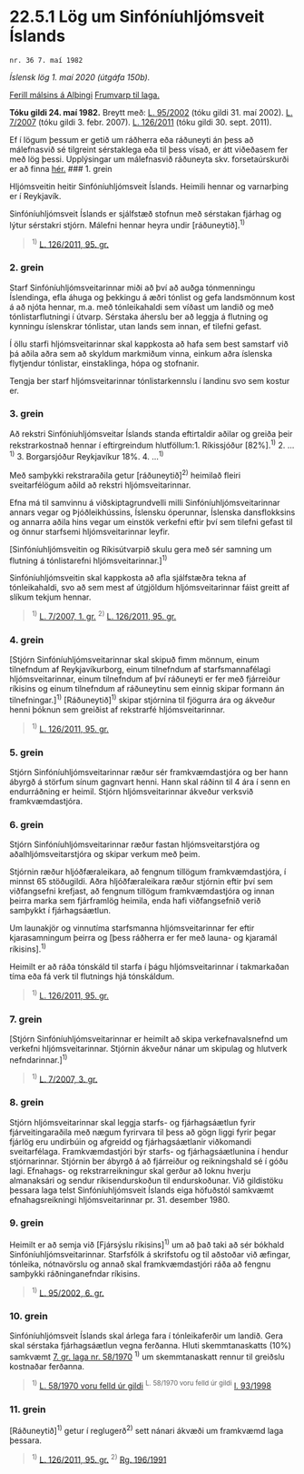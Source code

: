 # 22.5.1 Lög um Sinfóníuhljómsveit Íslands

`nr. 36 7. maí 1982`

_Íslensk lög 1. maí 2020 (útgáfa 150b)._

[Ferill málsins á Alþingi](https://www.althingi.is/thingstorf/thingmalalistar-eftir-thingum/ferill/?ltg=104&mnr=3)
[Frumvarp til laga.](https://www.althingi.is/altext/104/s/pdf/0003.pdf)

**Tóku gildi 24. maí 1982.**
Breytt með:
[L. 95/2002](https://althingi.is/altext/stjt/2002.095.html) (tóku gildi 31. maí 2002).
[L. 7/2007](https://althingi.is/altext/stjt/2007.007.html) (tóku gildi 3. febr. 2007).
[L. 126/2011](https://althingi.is/altext/stjt/2011.126.html) (tóku gildi 30. sept. 2011).

Ef í lögum þessum er getið um ráðherra eða ráðuneyti án þess að málefnasvið sé tilgreint sérstaklega eða til þess vísað, er átt viðeðasem fer með lög þessi. Upplýsingar um málefnasvið ráðuneyta skv. forsetaúrskurði er að finna [hér.](2018119.md) ### 1. grein

Hljómsveitin heitir Sinfóníuhljómsveit Íslands. Heimili hennar og varnarþing er í Reykjavík.

Sinfóníuhljómsveit Íslands er sjálfstæð stofnun með sérstakan fjárhag og lýtur sérstakri stjórn. Málefni hennar heyra undir [ráðuneytið].<sup>1)</sup> 

> <sup>1)</sup> [L. 126/2011, 95. gr.](https://althingi.is/altext/stjt/2011.126.html)

### 2. grein

Starf Sinfóníuhljómsveitarinnar miði að því að auðga tónmenningu Íslendinga, efla áhuga og þekkingu á æðri tónlist og gefa landsmönnum kost á að njóta hennar, m.a. með tónleikahaldi sem víðast um landið og með tónlistarflutningi í útvarp. Sérstaka áherslu ber að leggja á flutning og kynningu íslenskrar tónlistar, utan lands sem innan, ef tilefni gefast.

Í öllu starfi hljómsveitarinnar skal kappkosta að hafa sem best samstarf við þá aðila aðra sem að skyldum markmiðum vinna, einkum aðra íslenska flytjendur tónlistar, einstaklinga, hópa og stofnanir.

Tengja ber starf hljómsveitarinnar tónlistarkennslu í landinu svo sem kostur er.

### 3. grein

Að rekstri Sinfóníuhljómsveitar Íslands standa eftirtaldir aðilar og greiða þeir rekstrarkostnað hennar í eftirgreindum hlutföllum:1. Ríkissjóður [82%].<sup>1)</sup> 
2. …<sup>1)</sup> 
3. Borgarsjóður Reykjavíkur 18%.
4. …<sup>1)</sup> 

Með samþykki rekstraraðila getur [ráðuneytið]<sup>2)</sup> heimilað fleiri sveitarfélögum aðild að rekstri hljómsveitarinnar.

Efna má til samvinnu á viðskiptagrundvelli milli Sinfóníuhljómsveitarinnar annars vegar og Þjóðleikhússins, Íslensku óperunnar, Íslenska dansflokksins og annarra aðila hins vegar um einstök verkefni eftir því sem tilefni gefast til og önnur starfsemi hljómsveitarinnar leyfir.

[Sinfóníuhljómsveitin og Ríkisútvarpið skulu gera með sér samning um flutning á tónlistarefni hljómsveitarinnar.]<sup>1)</sup> 

Sinfóníuhljómsveitin skal kappkosta að afla sjálfstæðra tekna af tónleikahaldi, svo að sem mest af útgjöldum hljómsveitarinnar fáist greitt af slíkum tekjum hennar.

> <sup>1)</sup> [L. 7/2007, 1. gr.](https://althingi.is/altext/stjt/2007.007.html) <sup>2)</sup> [L. 126/2011, 95. gr.](https://althingi.is/altext/stjt/2011.126.html)

### 4. grein

[Stjórn Sinfóníuhljómsveitarinnar skal skipuð fimm mönnum, einum tilnefndum af Reykjavíkurborg, einum tilnefndum af starfsmannafélagi hljómsveitarinnar, einum tilnefndum af því ráðuneyti er fer með fjárreiður ríkisins og einum tilnefndum af ráðuneytinu sem einnig skipar formann án tilnefningar.]<sup>1)</sup> [Ráðuneytið]<sup>1)</sup> skipar stjórnina til fjögurra ára og ákveður henni þóknun sem greiðist af rekstrarfé hljómsveitarinnar.

> <sup>1)</sup> [L. 126/2011, 95. gr.](https://althingi.is/altext/stjt/2011.126.html)

### 5. grein

Stjórn Sinfóníuhljómsveitarinnar ræður sér framkvæmdastjóra og ber hann ábyrgð á störfum sínum gagnvart henni. Hann skal ráðinn til 4 ára í senn en endurráðning er heimil. Stjórn hljómsveitarinnar ákveður verksvið framkvæmdastjóra.

### 6. grein

Stjórn Sinfóníuhljómsveitarinnar ræður fastan hljómsveitarstjóra og aðalhljómsveitarstjóra og skipar verkum með þeim.

Stjórnin ræður hljóðfæraleikara, að fengnum tillögum framkvæmdastjóra, í minnst 65 stöðugildi. Aðra hljóðfæraleikara ræður stjórnin eftir því sem viðfangsefni krefjast, að fengnum tillögum framkvæmdastjóra og innan þeirra marka sem fjárframlög heimila, enda hafi viðfangsefnið verið samþykkt í fjárhagsáætlun.

Um launakjör og vinnutíma starfsmanna hljómsveitarinnar fer eftir kjarasamningum þeirra og [þess ráðherra er fer með launa- og kjaramál ríkisins].<sup>1)</sup> 

Heimilt er að ráða tónskáld til starfa í þágu hljómsveitarinnar í takmarkaðan tíma eða fá verk til flutnings hjá tónskáldum.

> <sup>1)</sup> [L. 126/2011, 95. gr.](https://althingi.is/altext/stjt/2011.126.html)

### 7. grein

[Stjórn Sinfóníuhljómsveitarinnar er heimilt að skipa verkefnavalsnefnd um verkefni hljómsveitarinnar. Stjórnin ákveður nánar um skipulag og hlutverk nefndarinnar.]<sup>1)</sup> 

> <sup>1)</sup> [L. 7/2007, 3. gr.](https://althingi.is/altext/stjt/2007.007.html)

### 8. grein

Stjórn hljómsveitarinnar skal leggja starfs- og fjárhagsáætlun fyrir fjárveitingaraðila með nægum fyrirvara til þess að gögn liggi fyrir þegar fjárlög eru undirbúin og afgreidd og fjárhagsáætlanir viðkomandi sveitarfélaga. Framkvæmdastjóri býr starfs- og fjárhagsáætlunina í hendur stjórnarinnar. Stjórnin ber ábyrgð á að fjárreiður og reikningshald sé í góðu lagi. Efnahags- og rekstrarreikningur skal gerður að loknu hverju almanaksári og sendur ríkisendurskoðun til endurskoðunar. Við gildistöku þessara laga telst Sinfóníuhljómsveit Íslands eiga höfuðstól samkvæmt efnahagsreikningi hljómsveitarinnar pr. 31. desember 1980.

### 9. grein

Heimilt er að semja við [Fjársýslu ríkisins]<sup>1)</sup> um að það taki að sér bókhald Sinfóníuhljómsveitarinnar. Starfsfólk á skrifstofu og til aðstoðar við æfingar, tónleika, nótnavörslu og annað skal framkvæmdastjóri ráða að fengnu samþykki ráðninganefndar ríkisins.

> <sup>1)</sup> [L. 95/2002, 6. gr.](https://althingi.is/altext/stjt/2002.095.html)

### 10. grein

Sinfóníuhljómsveit Íslands skal árlega fara í tónleikaferðir um landið. Gera skal sérstaka fjárhagsáætlun vegna ferðanna. Hluti skemmtanaskatts (10%) samkvæmt [7. gr. laga nr. 58/1970](1970058.md) <sup>1)</sup> um skemmtanaskatt rennur til greiðslu kostnaðar ferðanna.

> <sup>1)</sup> [L. 58/1970 voru felld úr gildi](https://althingi.is/altext/stjt/1970.058.html) <sup>L. 58/1970 voru felld úr gildi</sup> [l. 93/1998](https://althingi.is/altext/stjt/1998.093.html)

### 11. grein

[Ráðuneytið]<sup>1)</sup> getur í reglugerð<sup>2)</sup> sett nánari ákvæði um framkvæmd laga þessara.

> <sup>1)</sup> [L. 126/2011, 95. gr.](https://althingi.is/altext/stjt/2011.126.html) <sup>2)</sup> [Rg. 196/1991](https://althingi.ishttps://www.reglugerd.is/reglugerdir/allar/nr/196-1991)
